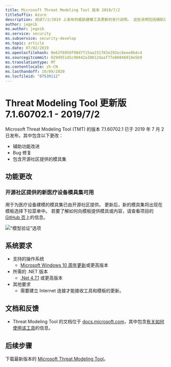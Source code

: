 ```yaml
---
title: Microsoft Threat Modeling Tool 版本 2019/7/2
titleSuffix: Azure
description: 阅读7/2/2019 上发布的威胁建模工具更新的发行说明。 这些说明包括辅助功能的改进和 bug 修复。
author: jegeib
ms.author: jegeib
ms.service: security
ms.subservice: security-develop
ms.topic: article
ms.date: 07/02/2019
ms.openlocfilehash: 0e62f6950f90d7f15aa231783e292ec8eee0b4c4
ms.sourcegitcommit: 829d951d5c90442a38012daaf77e86046018e5b9
ms.translationtype: MT
ms.contentlocale: zh-CN
ms.lasthandoff: 10/09/2020
ms.locfileid: "87539112"
---
```

# <a name="threat-modeling-tool-update-release-71607021---722019"></a>Threat Modeling Tool 更新版 7.1.60702.1 - 2019/7/2

Microsoft Threat Modeling Tool (TMT) 的版本 7.1.60702.1 已于 2019 年 7 月 2 日发布，其中包含以下更改：

- 辅助功能改进
- Bug 修复
- 包含开源社区提供的模具集

## <a name="feature-changes"></a>功能更改

### <a name="a-new-medical-devices-stencil-set-provided-by-the-open-source-community-is-available"></a>开源社区提供的新医疗设备模具集可用

用于为医疗设备建模的模具集已由开源社区提供。 更新后，新的模具集将出现在模板选择下拉菜单中。 若要了解如何向模板提供模具或内容，请查看项目的 [GitHub 页](https://github.com/Microsoft/threat-modeling-templates)上的信息。

![“模型验证”选项](./media/threat-modeling-tool-releases-71607021/tmt-template-selection.png)

## <a name="system-requirements"></a>系统要求

- 支持的操作系统
  - [Microsoft Windows 10 周年更新](https://blogs.windows.com/windowsexperience/2016/08/02/how-to-get-the-windows-10-anniversary-update/#HTkoK5Zdv0g2F2Zq.97)或更高版本
- 所需的 .NET 版本
  - [.Net 4.7.1](https://go.microsoft.com/fwlink/?LinkId=863262) 或更高版本
- 其他要求
  - 需要建立 Internet 连接才能接收工具和模板的更新。

## <a name="documentation-and-feedback"></a>文档和反馈

- Threat Modeling Tool 的文档位于 [docs.microsoft.com](threat-modeling-tool.md)，其中包含[有关如何使用该工具](threat-modeling-tool-getting-started.md)的信息。

## <a name="next-steps"></a>后续步骤

下载最新版本的 [Microsoft Threat Modeling Tool](https://aka.ms/threatmodelingtool)。
